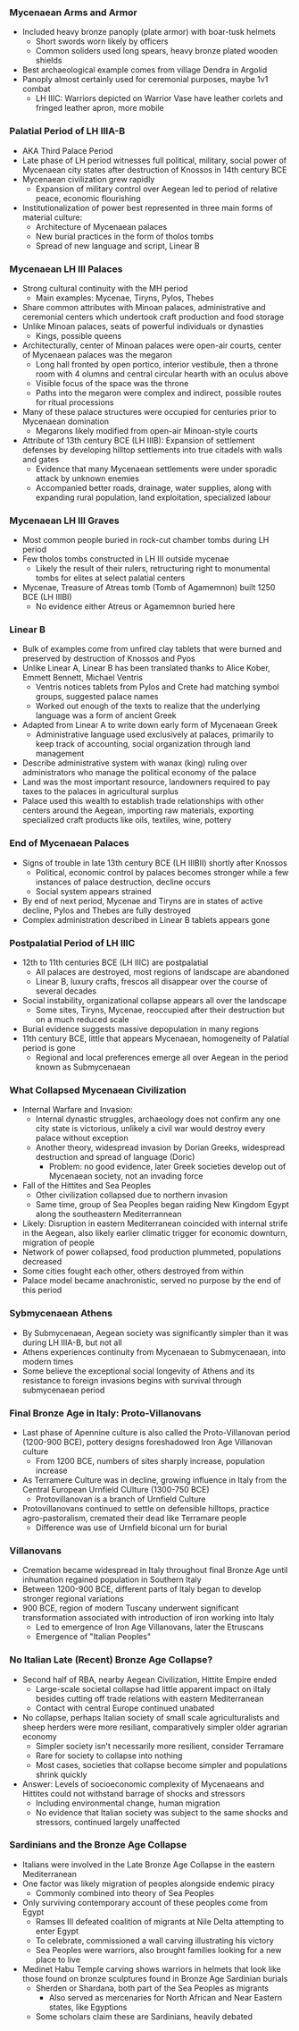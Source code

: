 ### Mycenaean Arms and Armor
 - Included heavy bronze panoply (plate armor) with boar-tusk helmets
	 - Short swords worn likely by officers
	 - Common soliders used long spears, heavy bronze plated wooden shields
 - Best archaeological example comes from village Dendra in Argolid
 - Panoply almost certainly used for ceremonial purposes, maybe 1v1 combat
	 - LH IIIC: Warriors depicted on Warrior Vase have leather corlets and fringed leather apron, more mobile

### Palatial Period of LH IIIA-B
 - AKA Third Palace Period
 - Late phase of LH period witnesses full political, military, social power of Mycenaean city states after destruction of Knossos in 14th century BCE
 - Mycenaean civilization grew rapidly
	 - Expansion of military control over Aegean led to period of relative peace, economic flourishing
 - Institutionalization of power best represented in three main forms of material culture:
	 - Architecture of Mycenaean palaces
	 - New burial practices in the form of tholos tombs
	 - Spread of new language and script, Linear B

### Mycenaean LH III Palaces
 - Strong cultural continuity with the MH period
	 - Main examples: Mycenae, Tiryns, Pylos, Thebes
 - Share common attributes with Minoan palaces, administrative and ceremonial centers which undertook craft production and food storage
 - Unlike Minoan palaces, seats of powerful individuals or dynasties
	 - Kings, possible queens
 - Architecturally, center of Minoan palaces were open-air courts, center of Mycenaean palaces was the megaron
	 - Long hall fronted by open portico, interior vestibule, then a throne room with 4 olumns and central circular hearth with an oculus above
	 - Visible focus of the space was the throne
	 - Paths into the megaron were complex and indirect, possible routes for ritual processions
 - Many of these palace structures were occupied for centuries prior to Mycenaean domination
	 - Megarons likely modified from open-air Minoan-style courts
 - Attribute of 13th century BCE (LH IIIB): Expansion of settlement defenses by developing hilltop settlements into true citadels with walls and gates
	 - Evidence that many Mycenaean settlements were under sporadic attack by unknown enemies
	 - Accompanied better roads, drainage, water supplies, along with expanding rural population, land exploitation, specialized labour

### Mycenaean LH III Graves
 - Most common people buried in rock-cut chamber tombs during LH period
 - Few tholos tombs constructed in LH III outside mycenae
	 - Likely the result of their rulers, retructuring right to monumental tombs for elites at select palatial centers
 - Mycenae, Treasure of Atreas tomb (Tomb of Agamemnon) built 1250 BCE (LH IIIBI)
	 - No evidence either Atreus or Agamemnon buried here

### Linear B
 - Bulk of examples come from unfired clay tablets that were burned and preserved by destruction of Knossos and Pyos
 - Unlike Linear A, Linear B has been translated thanks to Alice Kober, Emmett Bennett, Michael Ventris
	 - Ventris notices tablets from Pylos and Crete had matching symbol groups, suggested palace names
	 - Worked out enough of the texts to realize that the underlying language was a form of ancient Greek
 - Adapted from Linear A to write down early form of Mycenaean Greek
	 - Administrative language used exclusively at palaces, primarily to keep track of accounting, social organization through land management
 - Describe administrative system with wanax (king) ruling over administrators who manage the political economy of the palace
 - Land was the most important resource, landowners required to pay taxes to the palaces in agricultural surplus
 - Palace used this wealth to establish trade relationships with other centers around the Aegean, importing raw materials, exporting specialized craft products like oils, textiles, wine, pottery

### End of Mycenaean Palaces
 - Signs of trouble in late 13th century BCE (LH IIIBII) shortly after Knossos
	 - Political, economic control by palaces becomes stronger while a few instances of palace destruction, decline occurs
	 - Social system appears strained
 - By end of next period, Mycenae and Tiryns are in states of active decline, Pylos and Thebes are fully destroyed
 - Complex administration described in Linear B tablets appears gone

### Postpalatial Period of LH IIIC
 - 12th to 11th centuries BCE (LH IIIC) are postpalatial
	 - All palaces are destroyed, most regions of landscape are abandoned
	 - Linear B, luxury crafts, frescos all disappear over the course of several decades
 - Social instability, organizational collapse appears all over the landscape
	 - Some sites, Tiryns, Mycenae, reoccupied after their destruction but on a much reduced scale
 - Burial evidence suggests massive depopulation in many regions
 - 11th century BCE, little that appears Mycenaean, homogeneity of Palatial period is gone
	 - Regional and local preferences emerge all over Aegean in the period known as Submycenaean

### What Collapsed Mycenaean Civilization
 - Internal Warfare and Invasion:
	 - Internal dynastic struggles, archaeology does not confirm any one city state is victorious, unlikely a civil war would destroy every palace without exception
	 - Another theory, widespread invasion by Dorian Greeks, widespread destruction and spread of language (Doric)
		 - Problem: no good evidence, later Greek societies develop out of Mycenaean society, not an invading force
 - Fall of the Hittites and Sea Peoples
	 - Other civilization collapsed due to northern invasion
	 - Same time, group of Sea Peoples began raiding New Kingdom Egypt along the southeastern Mediterrannean
 - Likely: Disruption in eastern Mediterranean coincided with internal strife in the Aegean, also likely earlier climatic trigger for economic downturn, migration of people
 - Network of power collapsed, food production plummeted, populations decreased
 - Some cities fought each other, others destroyed from within
 - Palace model became anachronistic, served no purpose by the end of this period

### Sybmycenaean Athens
 - By Submycenaean, Aegean society was significantly simpler than it was during LH IIIA-B, but not all
 - Athens experiences continuity from Mycenaean to Submycenaean, into modern times
 - Some believe the exceptional social longevity of Athens and its resistance to foreign invasions begins with survival through submycenaean period

### Final Bronze Age in Italy: Proto-Villanovans
 - Last phase of Apennine culture is also called the Proto-Villanovan period (1200-900 BCE), pottery designs foreshadowed Iron Age Villanovan culture
	 - From 1200 BCE, numbers of sites sharply increase, population increase
 - As Terramere Culture was in decline, growing influence in Italy from the Central European Urnfield CUlture (1300-750 BCE)
	 - Protovillanovan is a branch of Urnfield Culture
 - Protovillanovans continued to settle on defensible hilltops, practice agro-pastoralism, cremated their dead like Terramare people
	 - Difference was use of Urnfield biconal urn for burial

### Villanovans
 - Cremation became widespread in Italy throughout final Bronze Age until inhumation regained population in Southern Italy
 - Between 1200-900 BCE, different parts of Italy began to develop stronger regional variations
 - 900 BCE, region of modern Tuscany underwent significant transformation associated with introduction of iron working into Italy
	 - Led to emergence of Iron Age Villanovans, later the Etruscans
	 - Emergence of "Italian Peoples"

### No Italian Late (Recent) Bronze Age Collapse?
 - Second half of RBA, nearby Aegean Civilization, Hittite Empire ended
	 - Large-scale societal collapse had little apparent impact on iItaly besides cutting off trade relations with eastern Mediterranean
	 - Contact with central Europe continued unabated
 - No collapse, perhaps Italian society of small scale agriculturalists and sheep herders were more resiliant, comparatively simpler older agrarian economy
	 - Simpler society isn't necessarily more resilient, consider Terramare
	 - Rare for society to collapse into nothing
	 - Most cases, societies that collapse become simpler and populations shrink quickly
 - Answer: Levels of socioeconomic complexity of Mycenaeans and Hittites could not withstand barrage of shocks and stressors
	 - Including environmental change, human migration
	 - No evidence that Italian society was subject to the same shocks and stressors, continued largely unaffected

### Sardinians and the Bronze Age Collapse
 - Italians were involved in the Late Bronze Age Collapse in the eastern Mediterranean
 - One factor was likely migration of peoples alongside endemic piracy
	 - Commonly combined into theory of Sea Peoples
 - Only surviving contemporary account of these peoples come from Egypt
	 - Ramses III defeated coalition of migrants at Nile Delta attempting to enter Egypt
	 - To celebrate, commissioned a wall carving illustrating his victory
	 - Sea Peoples were warriors, also brought families looking for a new place to live
 - Medinet Habu Temple carving shows warriors in helmets that look like those found on bronze sculptures found in Bronze Age Sardinian burials
	 - Sherden or Shardana, both part of the Sea Peoples as migrants
		 - Also served as mercenaries for North African and Near Eastern states, like Egyptions
	 - Some scholars claim these are Sardinians, heavily debated

